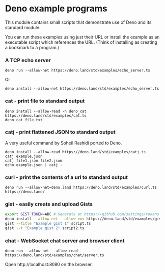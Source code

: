 # Deno example programs

This module contains small scripts that demonstrate use of Deno and its standard
module.

You can run these examples using just their URL or install the example as an
executable script which references the URL. (Think of installing as creating a
bookmark to a program.)

### A TCP echo server

```shell
deno run --allow-net https://deno.land/std/examples/echo_server.ts
```

Or

```shell
deno install --allow-net https://deno.land/std/examples/echo_server.ts
```

### cat - print file to standard output

```shell
deno install --allow-read -n deno_cat https://deno.land/std/examples/cat.ts
deno_cat file.txt
```

### catj - print flattened JSON to standard output

A very useful command by Soheil Rashidi ported to Deno.

```shell
deno install --allow-read https://deno.land/std/examples/catj.ts
catj example.json
catj file1.json file2.json
echo example.json | catj -
```

### curl - print the contents of a url to standard output

```shell
deno run --allow-net=deno.land https://deno.land/std/examples/curl.ts https://deno.land/
```

### gist - easily create and upload Gists

```sh
export GIST_TOKEN=ABC # Generate at https://github.com/settings/tokens
deno install --allow-net --allow-env https://deno.land/std/examples/gist.ts
gist --title "Example gist 1" script.ts
gist --t "Example gist 2" script2.ts
```

### chat - WebSocket chat server and browser client

```shell
deno run --allow-net --allow-read https://deno.land/std/examples/chat/server.ts
```

Open http://localhost:8080 on the browser.

